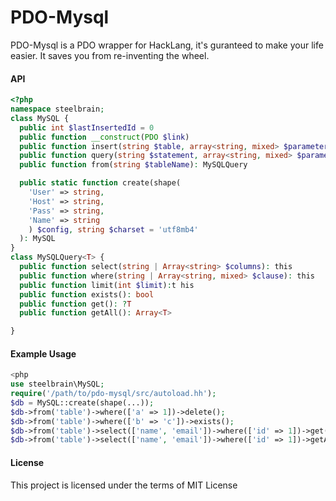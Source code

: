 PDO-Mysql
===========
PDO-Mysql is a PDO wrapper for HackLang, it's guranteed to make your life easier. It saves you from re-inventing the wheel.

#### API
```php
<?php
namespace steelbrain;
class MySQL {
  public int $lastInsertedId = 0
  public function __construct(PDO $link)
  public function insert(string $table, array<string, mixed> $parameters): int
  public function query(string $statement, array<string, mixed> $parameters): PDOStatement
  public function from(string $tableName): MySQLQuery

  public static function create(shape(
    'User' => string,
    'Host' => string,
    'Pass' => string,
    'Name' => string
    ) $config, string $charset = 'utf8mb4'
  ): MySQL
}
class MySQLQuery<T> {
  public function select(string | Array<string> $columns): this
  public function where(string | Array<string, mixed> $clause): this
  public function limit(int $limit):t his
  public function exists(): bool
  public function get(): ?T
  public function getAll(): Array<T>

}
```

#### Example Usage
```php
<php
use steelbrain\MySQL;
require('/path/to/pdo-mysql/src/autoload.hh');
$db = MySQL::create(shape(...));
$db->from('table')->where(['a' => 1])->delete();
$db->from('table')->where(['b' => 'c'])->exists();
$db->from('table')->select(['name', 'email'])->where(['id' => 1])->get()
$db->from('table')->select(['name', 'email'])->where(['id' => 1])->getAll()
```

#### License
This project is licensed under the terms of MIT License
